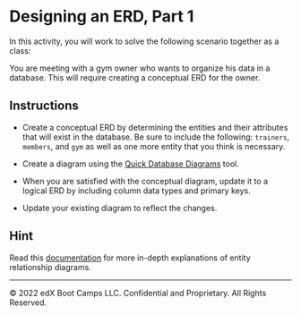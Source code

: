 # Designing an ERD, Part 1

In this activity, you will work to solve the following scenario together as a class:

You are meeting with a gym owner who wants to organize his data in a database. This will require creating a conceptual ERD for the owner.

## Instructions

* Create a conceptual ERD by determining the entities and their attributes that will exist in the database. Be sure to include the following: `trainers`, `members`, and `gym` as well as one more entity that you think is necessary.

* Create a diagram using the [Quick Database Diagrams](https://app.quickdatabasediagrams.com/#/) tool.

* When you are satisfied with the conceptual diagram, update it to a logical ERD by including column data types and primary keys.

* Update your existing diagram to reflect the changes.

## Hint

Read this [documentation](https://www.visual-paradigm.com/support/documents/vpuserguide/3563/3564/85378_conceptual,l.html) for more in-depth explanations of entity relationship diagrams.

---

© 2022 edX Boot Camps LLC. Confidential and Proprietary. All Rights Reserved.

